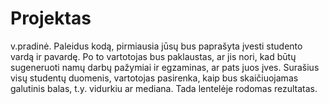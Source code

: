 # Projektas
v.pradinė. Paleidus kodą, pirmiausia jūsų bus paprašyta įvesti studento vardą ir pavardę. Po to vartotojas bus paklaustas, ar jis nori, kad būtų sugeneruoti namų darbų pažymiai ir egzaminas, ar pats juos įves. Surašius visų studentų duomenis, vartotojas pasirenka, kaip bus skaičiuojamas galutinis balas, t.y. vidurkiu ar mediana. Tada lentelėje rodomas rezultatas.
